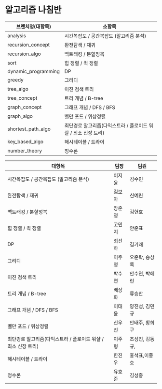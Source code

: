 # 알고리즘 나침반


| 브랜치명(대항목) | 소항목 |
|--------|--------|
| analysis   |  시간복잡도 / 공간복잡도 (알고리즘 분석) |
| recursion_concept  | 완전탐색 / 재귀 |
| recursion_algo |  백트래킹 / 분할정복 |
| sort  | 힙 정렬 / 퀵 정렬  |
| dynamic_programming |  DP   |
|  greedy  | 그리디 |
| tree_algo |  이진 검색 트리  |
| tree_concept   |  트리 개념 / B-tree    |
| graph_concept  | 그래프 개념 / DFS / BFS|
| graph_algo  | 벨만 포드 / 위상정렬 |
| shortest_path_algo  | 최단경로 알고리즘(다익스트라 / 플로이드 워샬 / 최소 신장 트리)  |
| key_based_algo  | 해시테이블 / 트라이    |
| number_theory  | 정수론 |




| 대항목 | 팀장 | 팀원 |
|--------|--------|--------|
| 시간복잡도 / 공간복잡도 (알고리즘 분석)   | 이지윤 | 김수민|
| 완전탐색 / 재귀   | 김보아 | 신예린 |
| 백트래킹 / 분할정복   |  장준영  | 김현호 |
| 힙 정렬 / 퀵 정렬   | 고민지 | 안준표|
| DP   | 최선하   | 김기래 |
| 그리디  | 이주명 | 오준탁, 송상록|
| 이진 검색 트리   | 박수연 | 안수연, 박혜린 |
| 트리 개념 / B-tree   | 배상화   | 류승찬 |
| 그래프 개념 / DFS / BFS   | 이태윤 | 양진성, 김민규 |
| 벨만 포드 / 위상정렬   | 신우진 |안태주, 황희구|
| 최단경로 알고리즘(다익스트라 / 플로이드 워샬 / 최소 신장 트리)  | 이주형   | 조성진, 김동규, |
| 해시테이블 / 트라이   | 한진우   | 홍석표,이종호|
| 정수론   | 유호준   | 김성종|
